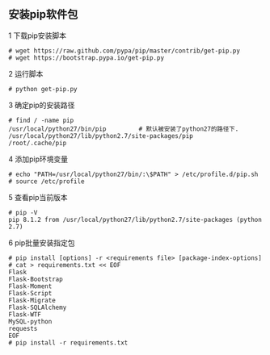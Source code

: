 ## 安装pip软件包

1 下载pip安装脚本
```
# wget https://raw.github.com/pypa/pip/master/contrib/get-pip.py
# wget https://bootstrap.pypa.io/get-pip.py
```

2 运行脚本
```
# python get-pip.py
```

3 确定pip的安装路径
```
# find / -name pip
/usr/local/python27/bin/pip         # 默认被安装了python27的路径下.
/usr/local/python27/lib/python2.7/site-packages/pip
/root/.cache/pip
```

4 添加pip环境变量
```
# echo "PATH=/usr/local/python27/bin/:\$PATH" > /etc/profile.d/pip.sh
# source /etc/profile
```

5 查看pip当前版本
```
# pip -V
pip 8.1.2 from /usr/local/python27/lib/python2.7/site-packages (python 2.7)
```

6 pip批量安装指定包
```
# pip install [options] -r <requirements file> [package-index-options]
# cat > requirements.txt << EOF
Flask 
Flask-Bootstrap 
Flask-Moment
Flask-Script 
Flask-Migrate
Flask-SQLAlchemy 
Flask-WTF 
MySQL-python 
requests
EOF
# pip install -r requirements.txt 
```
